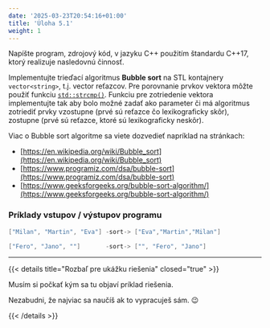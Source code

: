 ```yaml
---
date: '2025-03-23T20:54:16+01:00'
title: 'Úloha 5.1'
weight: 1
---
```


Napíšte program, zdrojový kód, v jazyku C++ použitím štandardu C++17, ktorý realizuje nasledovnú činnosť.

Implementujte trieďací algoritmus **Bubble sort** na STL kontajnery `vector<string>`, t.j. vector reťazcov.
Pre porovnanie prvkov vektora môžte použiť funkciu [`std::strcmp()`](https://en.cppreference.com/w/cpp/string/byte/strcmp).
Funkciu pre zotriedenie vektora implementujte tak aby bolo možné zadať ako parameter či má algoritmus zotriediť prvky
vzostupne (prvé sú reťazce čo lexikograficky skôr), zostupne (prvé sú reťazce, ktoré sú lexikograficky neskôr).

Viac o Bubble sort algoritme sa viete dozvedieť napríklad na stránkach:

- [https://en.wikipedia.org/wiki/Bubble_sort](https://en.wikipedia.org/wiki/Bubble_sort)
- [https://www.programiz.com/dsa/bubble-sort](https://www.programiz.com/dsa/bubble-sort)
- [https://www.geeksforgeeks.org/bubble-sort-algorithm/](https://www.geeksforgeeks.org/bubble-sort-algorithm/)

### Príklady vstupov / výstupov programu

```cpp
["Milan", "Martin", "Eva"] -sort-> ["Eva","Martin","Milan"]

["Fero", "Jano", ""]       -sort-> ["", "Fero", "Jano"]
```

---

{{< details title="Rozbaľ pre ukážku riešenia" closed="true" >}}

Musím si počkať kým sa tu objaví príklad riešenia.

Nezabudni, že najviac sa naučíš ak to vypracuješ sám. 😉

{{< /details >}}
